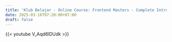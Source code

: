 ```yaml
---
title: 'Klub Belajar - Online Course: Frontend Masters - Complete Intro to SQL & PostgreSQL (Brian Holt)'
date: 2025-03-16T07:20:00+07:00
draft: false
---
```


{{< youtube V_Aqd6lDUdk >}}
